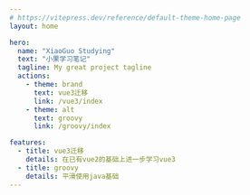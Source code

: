 ```yaml
---
# https://vitepress.dev/reference/default-theme-home-page
layout: home

hero:
  name: "XiaoGuo Studying"
  text: "小果学习笔记"
  tagline: My great project tagline
  actions:
    - theme: brand
      text: vue3迁移
      link: /vue3/index
    - theme: alt
      text: groovy
      link: /groovy/index

features:
  - title: vue3迁移
    details: 在已有vue2的基础上进一步学习vue3
  - title: groovy
    details: 平滑使用java基础
---
```


